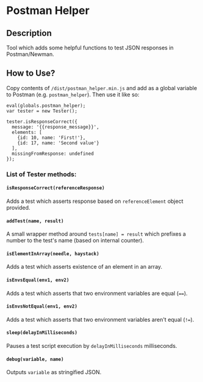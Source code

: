 # Postman Helper

## Description
Tool which adds some helpful functions to test JSON responses in Postman/Newman.

## How to Use?
Copy contents of `/dist/postman_helper.min.js` and add as a global variable to Postman (e.g. `postman_helper`). Then use it like so:
```
eval(globals.postman_helper);
var tester = new Tester();

tester.isResponseCorrect({
  message: '{{response_message}}',
  elements: [
    {id: 10, name: 'First!'},
    {id: 17, name: 'Second value'}
  ],
  missingFromResponse: undefined
});
```
### List of Tester methods:
#### `isResponseCorrect(referenceResponse)`

Adds a test which asserts response based on `referenceElement` object provided.

#### `addTest(name, result)`
A small wrapper method around `tests[name] = result` which prefixes a number to the test's name (based on internal counter).

#### `isElementInArray(needle, haystack)`
Adds a test which asserts existence of an element in an array.

#### `isEnvsEqual(env1, env2)`
Adds a test which asserts that two environment variables are equal (`==`).

#### `isEnvsNotEqual(env1, env2)`
Adds a test which asserts that two environment variables aren't equal (`!=`).

#### `sleep(delayInMilliseconds)`
Pauses a test script execution by `delayInMilliseconds` milliseconds.

#### `debug(variable, name)`
Outputs `variable` as stringified JSON.